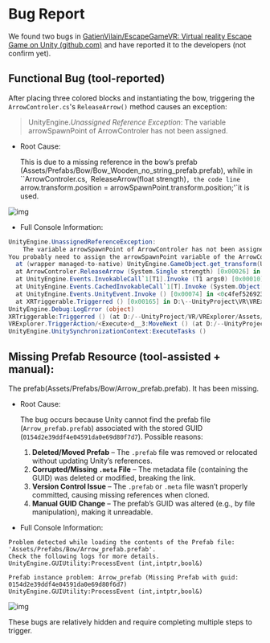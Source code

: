 # Bug Report

We found two bugs in [GatienVilain/EscapeGameVR: Virtual reality Escape Game on Unity (github.com)](https://github.com/GatienVilain/EscapeGameVR) and have reported it to the developers (not confirm yet).

## Functional Bug (tool-reported)
After placing three colored blocks and instantiating the bow, triggering the `ArrowControler.cs`'s `ReleaseArrow()` method causes an exception:

> UnityEngine.*Unassigned Reference Exception*:  The variable arrowSpawnPoint of ArrowControler has not been assigned.

- Root Cause:	

    This is due to a missing reference in the bow’s prefab (Assets/Prefabs/Bow/Bow_Wooden_no_string_prefab.prefab), while in ``ArrowControler.cs,` `ReleaseArrow(float strength)`, the code line `arrow.transform.position = arrowSpawnPoint.transform.position;'`it is used.

![img](https://icnw6pwioyaz.feishu.cn/space/api/box/stream/download/asynccode/?code=YzJiODNiZjc4MGQ2OWZlM2NmNzNmMTEzYmZiNmMyOGVfRk9kN1J2aUVsSGFKNWFyYnpSZkNwc1ozbFZSQXc4cGNfVG9rZW46T0ZVOGIwcVZ4b283S294TzFMSWNtNnRibkZGXzE3NDg1MDI5OTM6MTc0ODUwNjU5M19WNA)

- Full Console Information:

```C#
UnityEngine.UnassignedReferenceException: 
    The variable arrowSpawnPoint of ArrowControler has not been assigned.
You probably need to assign the arrowSpawnPoint variable of the ArrowControler script in the inspector.
  at (wrapper managed-to-native) UnityEngine.GameObject.get_transform(UnityEngine.GameObject)
  at ArrowControler.ReleaseArrow (System.Single strength) [0x00026] in D:\--UnityProject\VR\VRExplorer_subjects\EscapeGameVR\Assets\Scripts\bow\ArrowControler.cs:22 
  at UnityEngine.Events.InvokableCall`1[T1].Invoke (T1 args0) [0x00010] in <0c4fef52692340e2a5d42a9b44187fcf>:0 
  at UnityEngine.Events.CachedInvokableCall`1[T].Invoke (System.Object[] args) [0x00001] in <0c4fef52692340e2a5d42a9b44187fcf>:0 
  at UnityEngine.Events.UnityEvent.Invoke () [0x00074] in <0c4fef52692340e2a5d42a9b44187fcf>:0 
  at XRTriggerable.Triggerred () [0x00165] in D:\--UnityProject\VR\VRExplorer\Assets\VRExplorer\Scripts\EAT Framework\Mono\XRTriggerable.cs:70 
UnityEngine.Debug:LogError (object)
XRTriggerable:Triggerred () (at D:/--UnityProject/VR/VRExplorer/Assets/VRExplorer/Scripts/EAT Framework/Mono/XRTriggerable.cs:75)
VRExplorer.TriggerAction/<Execute>d__3:MoveNext () (at D:/--UnityProject/VR/VRExplorer/Assets/VRExplorer/Scripts/EAT Framework/Action/TriggerAction.cs:39)
UnityEngine.UnitySynchronizationContext:ExecuteTasks ()
```



## **Missing Prefab Resource** (tool-assisted + manual):
The prefab(Assets/Prefabs/Bow/Arrow_prefab.prefab). It has been missing.

- Root Cause: 

    The bug occurs because Unity cannot find the prefab file (`Arrow_prefab.prefab`) associated with the stored GUID (`0154d2e39ddf4e04591da0e69d80f7d7`). Possible reasons:

    1. **Deleted/Moved Prefab** – The `.prefab` file was removed or relocated without updating Unity’s references.
    2. **Corrupted/Missing `.meta` File** – The metadata file (containing the GUID) was deleted or modified, breaking the link.
    3. **Version Control Issue** – The `.prefab` or `.meta` file wasn’t properly committed, causing missing references when cloned.
    4. **Manual GUID Change** – The prefab’s GUID was altered (e.g., by file manipulation), making it unreadable.

- Full Console Information:

```Plain
Problem detected while loading the contents of the Prefab file: 'Assets/Prefabs/Bow/Arrow_prefab.prefab'.
Check the following logs for more details.
UnityEngine.GUIUtility:ProcessEvent (int,intptr,bool&)

Prefab instance problem: Arrow_prefab (Missing Prefab with guid: 0154d2e39ddf4e04591da0e69d80f6d7)
UnityEngine.GUIUtility:ProcessEvent (int,intptr,bool&)
```

![img](https://icnw6pwioyaz.feishu.cn/space/api/box/stream/download/asynccode/?code=ZTJjOTM5Nzg1NjNiMjJkOTYwZmYxOGQ5MmJkZjA1N2VfNmc4OWlpd25ONHd5RzI1aENrTUtYUkhNeE9OVGlEOURfVG9rZW46Sk81OGI1b01kbzlKQTR4SGFTeGNKS1Fmbk9jXzE3NDg1MDMwNjk6MTc0ODUwNjY2OV9WNA)

These bugs are relatively hidden and require completing multiple steps to trigger.